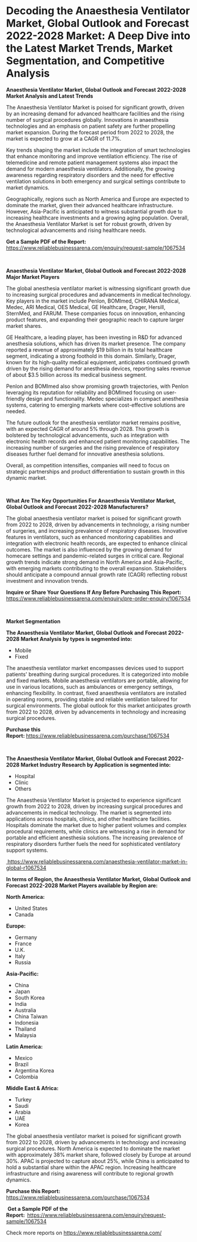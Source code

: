 <p><h1>Decoding the Anaesthesia Ventilator Market, Global Outlook and Forecast 2022-2028 Market: A Deep Dive into the Latest Market Trends, Market Segmentation, and Competitive Analysis</h1></p><p><strong>Anaesthesia Ventilator Market, Global Outlook and Forecast 2022-2028 Market Analysis and Latest Trends</strong></p>
<p><p>The Anaesthesia Ventilator Market is poised for significant growth, driven by an increasing demand for advanced healthcare facilities and the rising number of surgical procedures globally. Innovations in anaesthesia technologies and an emphasis on patient safety are further propelling market expansion. During the forecast period from 2022 to 2028, the market is expected to grow at a CAGR of 11.7%. </p><p>Key trends shaping the market include the integration of smart technologies that enhance monitoring and improve ventilation efficiency. The rise of telemedicine and remote patient management systems also impact the demand for modern anaesthesia ventilators. Additionally, the growing awareness regarding respiratory disorders and the need for effective ventilation solutions in both emergency and surgical settings contribute to market dynamics. </p><p>Geographically, regions such as North America and Europe are expected to dominate the market, given their advanced healthcare infrastructure. However, Asia-Pacific is anticipated to witness substantial growth due to increasing healthcare investments and a growing aging population. Overall, the Anaesthesia Ventilator Market is set for robust growth, driven by technological advancements and rising healthcare needs.</p></p>
<p><strong>Get a Sample PDF of the Report:&nbsp;</strong> <a href="https://www.reliablebusinessarena.com/enquiry/request-sample/1067534?utm_campaign=1948&utm_medium=2&utm_source=Github&utm_content=ia&utm_term=21032025&utm_id=anaesthesia-ventilator-market-global-outlook-and-forecast-2022-2028">https://www.reliablebusinessarena.com/enquiry/request-sample/1067534</a></p>
<p>&nbsp;</p>
<p><strong>Anaesthesia Ventilator Market, Global Outlook and Forecast 2022-2028 Major Market Players</strong></p>
<p><p>The global anesthesia ventilator market is witnessing significant growth due to increasing surgical procedures and advancements in medical technology. Key players in the market include Penlon, BOMImed, CHIRANA Medical, Medec, ARI Medical, OES Medical, GE Healthcare, Drager, Hersill, SternMed, and FARUM. These companies focus on innovation, enhancing product features, and expanding their geographic reach to capture larger market shares.</p><p>GE Healthcare, a leading player, has been investing in R&D for advanced anesthesia solutions, which has driven its market presence. The company reported a revenue of approximately $19 billion in its total healthcare segment, indicating a strong foothold in this domain. Similarly, Drager, known for its high-quality medical equipment, anticipates continued growth driven by the rising demand for anesthesia devices, reporting sales revenue of about $3.5 billion across its medical business segment.</p><p>Penlon and BOMImed also show promising growth trajectories, with Penlon leveraging its reputation for reliability and BOMImed focusing on user-friendly design and functionality. Medec specializes in compact anesthesia systems, catering to emerging markets where cost-effective solutions are needed.</p><p>The future outlook for the anesthesia ventilator market remains positive, with an expected CAGR of around 5% through 2028. This growth is bolstered by technological advancements, such as integration with electronic health records and enhanced patient monitoring capabilities. The increasing number of surgeries and the rising prevalence of respiratory diseases further fuel demand for innovative anesthesia solutions.</p><p>Overall, as competition intensifies, companies will need to focus on strategic partnerships and product differentiation to sustain growth in this dynamic market.</p></p>
<p>&nbsp;</p>
<p><strong>What Are The Key Opportunities For Anaesthesia Ventilator Market, Global Outlook and Forecast 2022-2028 Manufacturers?</strong></p>
<p><p>The global anaesthesia ventilator market is poised for significant growth from 2022 to 2028, driven by advancements in technology, a rising number of surgeries, and increasing prevalence of respiratory diseases. Innovative features in ventilators, such as enhanced monitoring capabilities and integration with electronic health records, are expected to enhance clinical outcomes. The market is also influenced by the growing demand for homecare settings and pandemic-related surges in critical care. Regional growth trends indicate strong demand in North America and Asia-Pacific, with emerging markets contributing to the overall expansion. Stakeholders should anticipate a compound annual growth rate (CAGR) reflecting robust investment and innovation trends.</p></p>
<p><strong>Inquire or Share Your Questions If Any Before Purchasing This Report:</strong> <a href="https://www.reliablebusinessarena.com/enquiry/pre-order-enquiry/1067534?utm_campaign=1948&utm_medium=2&utm_source=Github&utm_content=ia&utm_term=21032025&utm_id=anaesthesia-ventilator-market-global-outlook-and-forecast-2022-2028">https://www.reliablebusinessarena.com/enquiry/pre-order-enquiry/1067534</a></p>
<p>&nbsp;</p>
<p><strong>Market Segmentation</strong></p>
<p><strong>The Anaesthesia Ventilator Market, Global Outlook and Forecast 2022-2028 Market Analysis by types is segmented into:</strong></p>
<p><ul><li>Mobile</li><li>Fixed</li></ul></p>
<p><p>The anaesthesia ventilator market encompasses devices used to support patients' breathing during surgical procedures. It is categorized into mobile and fixed markets. Mobile anaesthesia ventilators are portable, allowing for use in various locations, such as ambulances or emergency settings, enhancing flexibility. In contrast, fixed anaesthesia ventilators are installed in operating rooms, providing stable and reliable ventilation tailored for surgical environments. The global outlook for this market anticipates growth from 2022 to 2028, driven by advancements in technology and increasing surgical procedures.</p></p>
<p><strong>Purchase this Report:&nbsp;</strong><a href="https://www.reliablebusinessarena.com/purchase/1067534?utm_campaign=1948&utm_medium=2&utm_source=Github&utm_content=ia&utm_term=21032025&utm_id=anaesthesia-ventilator-market-global-outlook-and-forecast-2022-2028">https://www.reliablebusinessarena.com/purchase/1067534</a></p>
<p>&nbsp;</p>
<p><strong>The Anaesthesia Ventilator Market, Global Outlook and Forecast 2022-2028 Market Industry Research by Application is segmented into:</strong></p>
<p><ul><li>Hospital</li><li>Clinic</li><li>Others</li></ul></p>
<p><p>The Anaesthesia Ventilator Market is projected to experience significant growth from 2022 to 2028, driven by increasing surgical procedures and advancements in medical technology. The market is segmented into applications across hospitals, clinics, and other healthcare facilities. Hospitals dominate the market due to higher patient volumes and complex procedural requirements, while clinics are witnessing a rise in demand for portable and efficient anesthesia solutions. The increasing prevalence of respiratory disorders further fuels the need for sophisticated ventilatory support systems.</p></p>
<p><a href="https://www.reliablebusinessarena.com/anaesthesia-ventilator-market-in-global-r1067534?utm_campaign=1948&utm_medium=2&utm_source=Github&utm_content=ia&utm_term=21032025&utm_id=anaesthesia-ventilator-market-global-outlook-and-forecast-2022-2028">&nbsp;https://www.reliablebusinessarena.com/anaesthesia-ventilator-market-in-global-r1067534</a></p>
<p><strong>In terms of Region, the Anaesthesia Ventilator Market, Global Outlook and Forecast 2022-2028 Market Players available by Region are:</strong></p>
<p>
    <p> <strong> North America: </strong>
        <ul>
            <li>United States</li>
            <li>Canada</li>
        </ul>
        </p> 
    <p> <strong> Europe: </strong>
        <ul>
            <li>Germany</li>
            <li>France</li>
            <li>U.K.</li>
            <li>Italy</li>
            <li>Russia</li>
        </ul>
        </p> 
    <p> <strong> Asia-Pacific: </strong>
        <ul>
            <li>China</li>
            <li>Japan</li>
            <li>South Korea</li>
            <li>India</li>
            <li>Australia</li>
            <li>China Taiwan</li>
            <li>Indonesia</li>
            <li>Thailand</li>
            <li>Malaysia</li>
        </ul>
        </p> 
    <p> <strong> Latin America: </strong>
        <ul>
            <li>Mexico</li>
            <li>Brazil</li>
            <li>Argentina Korea</li>
            <li>Colombia</li>
        </ul>
        </p> 
    <p> <strong> Middle East & Africa: </strong>
        <ul>
            <li>Turkey</li>
            <li>Saudi</li>
            <li>Arabia</li>
            <li>UAE</li>
            <li>Korea</li>
        </ul>
    </p>
    </p>
<p><p>The global anaesthesia ventilator market is poised for significant growth from 2022 to 2028, driven by advancements in technology and increasing surgical procedures. North America is expected to dominate the market with approximately 38% market share, followed closely by Europe at around 30%. APAC is projected to capture about 25%, while China is anticipated to hold a substantial share within the APAC region. Increasing healthcare infrastructure and rising awareness will contribute to regional growth dynamics.</p></p>
<p><strong>Purchase this Report: </strong><a href="https://www.reliablebusinessarena.com/purchase/1067534?utm_campaign=1948&utm_medium=2&utm_source=Github&utm_content=ia&utm_term=21032025&utm_id=anaesthesia-ventilator-market-global-outlook-and-forecast-2022-2028">https://www.reliablebusinessarena.com/purchase/1067534</a></p>
<p>&nbsp;<strong>Get a Sample PDF of the Report:&nbsp;&nbsp;</strong><a href="https://www.reliablebusinessarena.com/enquiry/request-sample/1067534?utm_campaign=1948&utm_medium=2&utm_source=Github&utm_content=ia&utm_term=21032025&utm_id=anaesthesia-ventilator-market-global-outlook-and-forecast-2022-2028">https://www.reliablebusinessarena.com/enquiry/request-sample/1067534</a></p>
<p><strong></strong></p>
<p>Check more reports on <a href="https://www.reliablebusinessarena.com/?utm_campaign=1948&utm_medium=2&utm_source=Github&utm_content=ia&utm_term=21032025&utm_id=anaesthesia-ventilator-market-global-outlook-and-forecast-2022-2028">https://www.reliablebusinessarena.com/</a></p>